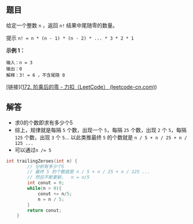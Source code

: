 ## 题目

给定一个整数 `n` ，返回 `n!` 结果中尾随零的数量。

提示 `n! = n * (n - 1) * (n - 2) * ... * 3 * 2 * 1`

**示例 1：**

```
输入：n = 3
输出：0
解释：3! = 6 ，不含尾随 0
```

[链接]([172. 阶乘后的零 - 力扣（LeetCode） (leetcode-cn.com)](https://leetcode-cn.com/problems/factorial-trailing-zeroes/))

## 解答

- 求0的个数即求有多少个5
- 综上，规律就是每隔 `5` 个数，出现一个 `5`，每隔 `25` 个数，出现 `2` 个 `5`，每隔 `125` 个数，出现 `3` 个 `5`... 以此类推最终 `5` 的个数就是 `n / 5 + n / 25 + n / 125 ...`
- 可以通过`n /= 5`

```cpp
int trailingZeroes(int n) {
        // 分析有多少个5
        // 最终 5 的个数就是 n / 5 + n / 25 + n / 125 ...
        // 然后不断更新，  n = n/5
        int conut = 0;
        while(n > 0){
            conut += n/5;
            n = n / 5;
        }
        return conut;
    }
```

